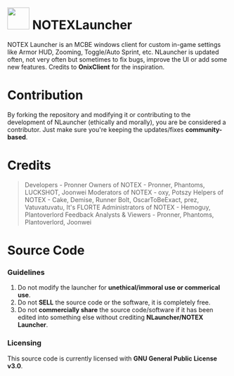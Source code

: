# <a href="#" alt="NLauncher"><img src="https://media.discordapp.net/attachments/916226674071339010/959019142718038016/Notex.png" width="50" height="50"/></a> NOTEXLauncher
NOTEX Launcher is an MCBE windows client for custom in-game settings like Armor HUD, Zooming, Toggle/Auto Sprint, etc. NLauncher is updated often, not very often but sometimes to fix bugs, improve the UI or add some new features. Credits to **OnixClient** for the inspiration.

# Contribution

By forking the repository and modifying it or contributing to the development of NLauncher (ethically and morally), you are be considered a contributor. Just make sure you're keeping the updates/fixes **community-based**.

# Credits

> Developers - Pronner
> Owners of NOTEX - Pronner, Phantoms, LUCKSHOT, Joonwei
> Moderators of NOTEX - oxy, Potszy
> Helpers of NOTEX - Cake, Demise, Runner Bolt, OscarToBeExact, prez, Vatuvatuvatu, It's FLORTE
> Administrators of NOTEX - Hemoguy, Plantoverlord
> Feedback Analysts & Viewers - Pronner, Phantoms, Plantoverlord, Joonwei

# Source Code

### Guidelines

1. Do not modify the launcher for **unethical/immoral use or commerical use**.
2. Do not **SELL** the source code or the software, it is completely free.
3. Do not **commercially share** the source code/software if it has been edited into something else without crediting **NLauncher/NOTEX Launcher**.

### Licensing

This source code is currently licensed with **GNU General Public License v3.0**.
